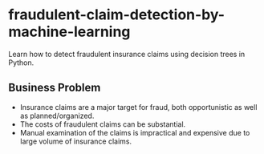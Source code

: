 # fraudulent-claim-detection-by-machine-learning
 Learn how to detect fraudulent insurance claims using decision trees in Python.
 
## Business Problem
- Insurance claims are a major target for fraud, both opportunistic as well as planned/organized.
- The costs of fraudulent claims can be substantial.
- Manual examination of the claims is impractical and expensive due to large volume of insurance claims.

